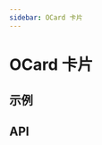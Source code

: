 ```yaml
---
sidebar: OCard 卡片
---
```


# OCard 卡片

## 示例

<!-- @usage CardUsage -->
<!-- @case CardSlot -->

## API

<!-- @api OCard -->
